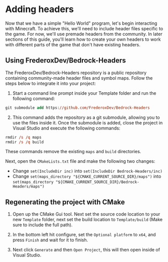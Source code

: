 # Adding headers

Now that we have a simple "Hello World" program, let's begin interacting with Minecraft. To achieve this, we'll need to include header files specific to the game. For now, we'll use premade headers from the community. In later sections of this guide, you'll learn how to create your own headers to work with different parts of the game that don't have existing headers.


## Using FrederoxDev/Bedrock-Headers

The FrederoxDev/Bedrock-Headers repository is a public repository containing community-made header files and symbol maps. Follow the steps below to integrate it into your project:

1. Start a command line prompt inside your Template folder and run the following command:
```ps
git submodule add https://github.com/FrederoxDev/Bedrock-Headers
```

2. This command adds the repository as a git submodule, allowing you to use the files inside it. Once the submodule is added, close the project in Visual Studio and execute the following commands:
```ps
rmdir /s /q maps
rmdir /s /q build
```
These commands remove the existing `maps` and `build` directories.

Next, open the `CMakeLists.txt` file and make the following two changes:
- Change `set(IncludeDir inc)` into `set(IncludeDir Bedrock-Headers/inc)`
- Change `set(maps_directory "${CMAKE_CURRENT_SOURCE_DIR}/maps")` into `set(maps_directory "${CMAKE_CURRENT_SOURCE_DIR}/Bedrock-Headers/maps")`


## Regenerating the project with CMake

1. Open up the CMake Gui tool. Next set the source code location to your new `Template` folder, next set the build location to `Template/build` (Make sure to include the full path).

2. In the bottom left hit configure, set the `Optional platform` to `x64`, and press `Finish` and wait for it to finish.

3. Next click `Generate` and then `Open Project`, this will then open inside of Visual Studio.